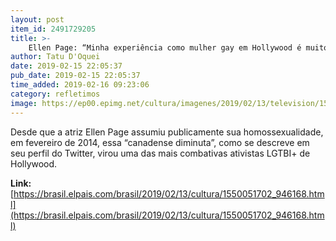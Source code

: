 ```yaml
---
layout: post
item_id: 2491729205
title: >-
    Ellen Page: “Minha experiência como mulher gay em Hollywood é muito negativa”
author: Tatu D'Oquei
date: 2019-02-15 22:05:37
pub_date: 2019-02-15 22:05:37
time_added: 2019-02-16 09:23:06
category: refletimos
image: https://ep00.epimg.net/cultura/imagenes/2019/02/13/television/1550051702_946168_1550051992_rrss_normal.jpg
---
```


Desde que a atriz Ellen Page assumiu publicamente sua homossexualidade, em fevereiro de 2014, essa “canadense diminuta”, como se descreve em seu perfil do Twitter, virou uma das mais combativas ativistas LGTBI+ de Hollywood.

**Link:** [https://brasil.elpais.com/brasil/2019/02/13/cultura/1550051702_946168.html](https://brasil.elpais.com/brasil/2019/02/13/cultura/1550051702_946168.html)

